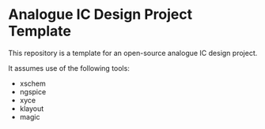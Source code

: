 # Analogue IC Design Project Template

This repository is a template for an open-source analogue IC design project.

It assumes use of the following tools:

 - xschem
 - ngspice
 - xyce
 - klayout
 - magic

